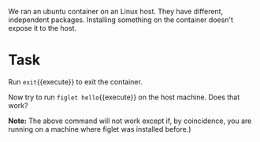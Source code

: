 We ran an ubuntu container on an Linux host. They have different, independent packages. Installing something on the container doesn't expose it to the host.

# Task

Run `exit`{{execute}} to exit the container.

Now try to run `figlet hello`{{execute}} on the host machine. Does that work?

**Note:** The above command will not work except if, by coincidence, you are running on a machine where figlet was installed before.)